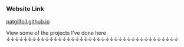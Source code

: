 ### Website Link
[patgilfoil.github.io](https://patgilfoil.github.io/)

<p>View some of the projects I've done here<br>
↓↓↓↓↓↓↓↓↓↓↓↓↓↓↓↓↓↓↓↓↓↓↓↓↓↓↓↓↓↓↓↓↓↓↓↓↓↓↓↓</p>
